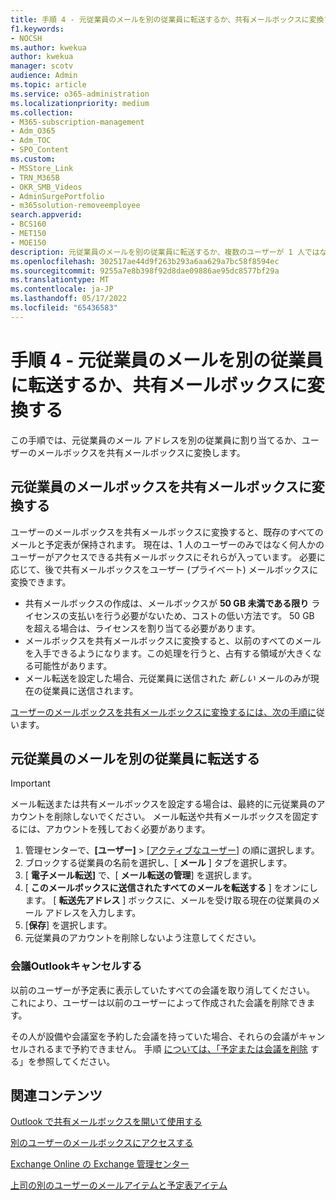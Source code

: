 ```yaml
---
title: 手順 4 - 元従業員のメールを別の従業員に転送するか、共有メールボックスに変換する
f1.keywords:
- NOCSH
ms.author: kwekua
author: kwekua
manager: scotv
audience: Admin
ms.topic: article
ms.service: o365-administration
ms.localizationpriority: medium
ms.collection:
- M365-subscription-management
- Adm_O365
- Adm_TOC
- SPO_Content
ms.custom:
- MSStore_Link
- TRN_M365B
- OKR_SMB_Videos
- AdminSurgePortfolio
- m365solution-removeemployee
search.appverid:
- BCS160
- MET150
- MOE150
description: 元従業員のメールを別の従業員に転送するか、複数のユーザーが 1 人ではなくアクセスできる共有メールボックスに変換します。
ms.openlocfilehash: 302517ae44d9f263b293a6aa629a7bc58f8594ec
ms.sourcegitcommit: 9255a7e8b398f92d8dae09886ae95dc8577bf29a
ms.translationtype: MT
ms.contentlocale: ja-JP
ms.lasthandoff: 05/17/2022
ms.locfileid: "65436583"
---
```

# <a name="step-4---forward-a-former-employees-email-to-another-employee-or-convert-to-a-shared-mailbox"></a>手順 4 - 元従業員のメールを別の従業員に転送するか、共有メールボックスに変換する

この手順では、元従業員のメール アドレスを別の従業員に割り当てるか、ユーザーのメールボックスを共有メールボックスに変換します。

## <a name="convert-former-employees-mailbox-to-a-shared-mailbox"></a>元従業員のメールボックスを共有メールボックスに変換する

ユーザーのメールボックスを共有メールボックスに変換すると、既存のすべてのメールと予定表が保持されます。 現在は、1 人のユーザーのみではなく何人かのユーザーがアクセスできる共有メールボックスにそれらが入っています。 必要に応じて、後で共有メールボックスをユーザー (プライベート) メールボックスに変換できます。

- 共有メールボックスの作成は、メールボックスが **50 GB 未満である限り** ライセンスの支払いを行う必要がないため、コストの低い方法です。 50 GB を超える場合は、ライセンスを割り当てる必要があります。
- メールボックスを共有メールボックスに変換すると、以前のすべてのメールを入手できるようになります。この処理を行うと、占有する領域が大きくなる可能性があります。
- メール転送を設定した場合、元従業員に送信された *新しい* メールのみが現在の従業員に送信されます。

[ユーザーのメールボックスを共有メールボックスに変換するには、次の手順に](../email/convert-user-mailbox-to-shared-mailbox.md)従います。

## <a name="forward-a-former-employees-email-to-another-employee"></a>元従業員のメールを別の従業員に転送する

 > [!IMPORTANT]
 > メール転送または共有メールボックスを設定する場合は、最終的に元従業員のアカウントを削除しないでください。 メール転送や共有メールボックスを固定するには、アカウントを残しておく必要があります。

1. 管理センターで、**[ユーザー]** \> <a href="https://go.microsoft.com/fwlink/p/?linkid=834822" target="_blank">[アクティブなユーザー]</a> の順に選択します。
2. ブロックする従業員の名前を選択し、[ **メール** ] タブを選択します。
3. [ **電子メール転送]** で、[ **メール転送の管理**] を選択します。
4. [ **このメールボックスに送信されたすべてのメールを転送する** ] をオンにします。 [ **転送先アドレス** ] ボックスに、メールを受け取る現在の従業員のメール アドレスを入力します。
5. [**保存**] を選択します。
6. 元従業員のアカウントを削除しないよう注意してください。

### <a name="cancel-outlook-meetings"></a>会議Outlookキャンセルする

以前のユーザーが予定表に表示していたすべての会議を取り消してください。 これにより、ユーザーは以前のユーザーによって作成された会議を削除できます。

その人が設備や会議室を予約した会議を持っていた場合、それらの会議がキャンセルされるまで予約できません。 手順 [については、「予定または会議を削除](https://support.microsoft.com/office/delete-an-appointment-or-a-meeting-2703bfdb-9a07-4396-be3b-a9f79438455b) する」を参照してください。

## <a name="related-content"></a>関連コンテンツ

[Outlook で共有メールボックスを開いて使用する](https://support.microsoft.com/office/open-and-use-a-shared-mailbox-in-outlook-d94a8e9e-21f1-4240-808b-de9c9c088afd)

[別のユーザーのメールボックスにアクセスする](https://support.microsoft.com/office/access-another-person-s-mailbox-a909ad30-e413-40b5-a487-0ea70b763081)

[Exchange Online の Exchange 管理センター](/exchange/exchange-admin-center)

[上司の別のユーザーのメールアイテムと予定表アイテム](https://support.microsoft.com/office/manage-another-person-s-mail-and-calendar-items-afb79d6b-2967-43b9-a944-a6b953190af5)
